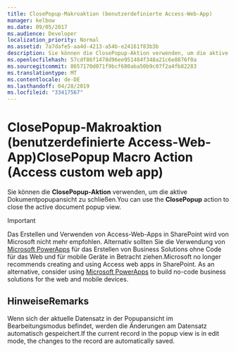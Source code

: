 ```yaml
---
title: ClosePopup-Makroaktion (benutzerdefinierte Access-Web-App)
manager: kelbow
ms.date: 09/05/2017
ms.audience: Developer
localization_priority: Normal
ms.assetid: 7a7dafe5-aa4d-4213-a54b-e24161f83b3b
description: Sie können die ClosePopup-Aktion verwenden, um die aktive Dokumentpopupansicht zu schließen.
ms.openlocfilehash: 57cdf86f1478d96ee951484f348a21c6e8876f0a
ms.sourcegitcommit: 8657170d071f9bcf680aba50b9c07f2a4fb82283
ms.translationtype: MT
ms.contentlocale: de-DE
ms.lasthandoff: 04/28/2019
ms.locfileid: "33417567"
---
```

# <a name="closepopup-macro-action-access-custom-web-app"></a><span data-ttu-id="24606-103">ClosePopup-Makroaktion (benutzerdefinierte Access-Web-App)</span><span class="sxs-lookup"><span data-stu-id="24606-103">ClosePopup Macro Action (Access custom web app)</span></span>

<span data-ttu-id="24606-104">Sie können die **ClosePopup-Aktion** verwenden, um die aktive Dokumentpopupansicht zu schließen.</span><span class="sxs-lookup"><span data-stu-id="24606-104">You can use the **ClosePopup** action to close the active document popup view.</span></span> 
  
> [!IMPORTANT]
> <span data-ttu-id="24606-p101">Das Erstellen und Verwenden von Access-Web-Apps in SharePoint wird von Microsoft nicht mehr empfohlen. Alternativ sollten Sie die Verwendung von [Microsoft PowerApps](https://powerapps.microsoft.com/en-us/) für das Erstellen von Business Solutions ohne Code für das Web und für mobile Geräte in Betracht ziehen.</span><span class="sxs-lookup"><span data-stu-id="24606-p101">Microsoft no longer recommends creating and using Access web apps in SharePoint. As an alternative, consider using [Microsoft PowerApps](https://powerapps.microsoft.com/en-us/) to build no-code business solutions for the web and mobile devices.</span></span> 
  
## <a name="remarks"></a><span data-ttu-id="24606-107">Hinweise</span><span class="sxs-lookup"><span data-stu-id="24606-107">Remarks</span></span>

<span data-ttu-id="24606-108">Wenn sich der aktuelle Datensatz in der Popupansicht im Bearbeitungsmodus befindet, werden die Änderungen am Datensatz automatisch gespeichert.</span><span class="sxs-lookup"><span data-stu-id="24606-108">If the current record in the popup view is in edit mode, the changes to the record are automatically saved.</span></span>
  

